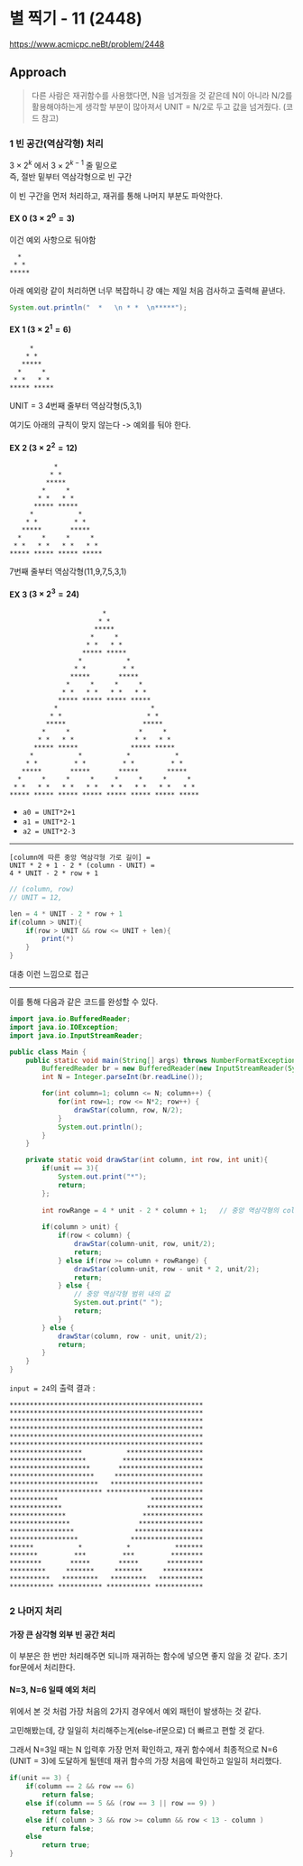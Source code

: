 
# 별 찍기 - 11 (2448)

https://www.acmicpc.neBt/problem/2448


## Approach

> 다른 사람은 재귀함수를 사용했다면, N을 넘겨줬을 것 같은데
> N이 아니라 N/2를 활용해야하는게 생각할 부분이 많아져서 UNIT = N/2로 두고 값을 넘겨줬다. (코드 참고)

### 1 빈 공간(역삼각형) 처리

$3 \times 2^k$ 에서 $3 \times 2^{k-1}$ 줄 밑으로  
즉, 절반 밑부터 역삼각형으로 빈 구간  

이 빈 구간을 먼저 처리하고, 재귀를 통해 나머지 부분도 파악한다.

#### EX 0 ($3 \times 2^0 = 3$)

이건 예외 사항으로 둬야함

```
  *  
 * * 
*****
```
아래 예외랑 같이 처리하면 너무 복잡하니 걍 얘는 제일 처음 검사하고 출력해 끝낸다.

```java
System.out.println("  *   \n * *  \n*****");
```

#### EX 1 ($3 \times 2^1 = 6$)

```
     *     
    * *    
   *****   
  *     *  
 * *   * * 
***** *****
```
UNIT = 3
4번째 줄부터 역삼각형(5,3,1)

여기도 아래의 규칙이 맞지 않는다 -> 예외를 둬야 한다.

#### EX 2 ($3 \times 2^2 = 12$)

```
           *           
          * *          
         *****         
        *     *        
       * *   * *       
      ***** *****      
     *           *     
    * *         * *    
   *****       *****   
  *     *     *     *  
 * *   * *   * *   * * 
***** ***** ***** *****
```

7번째 줄부터 역삼각형(11,9,7,5,3,1)

#### EX 3 ($3 \times 2^3 = 24$)

```
                       *                        
                      * *                       
                     *****                      
                    *     *                     
                   * *   * *                    
                  ***** *****                   
                 *           *                  
                * *         * *                 
               *****       *****                
              *     *     *     *               
             * *   * *   * *   * *              
            ***** ***** ***** *****             
           *                       *            
          * *                     * *           
         *****                   *****          
        *     *                 *     *         
       * *   * *               * *   * *        
      ***** *****             ***** *****       
     *           *           *           *      
    * *         * *         * *         * *     
   *****       *****       *****       *****    
  *     *     *     *     *     *     *     *   
 * *   * *   * *   * *   * *   * *   * *   * *  
***** ***** ***** ***** ***** ***** ***** *****
```

- `a0 = UNIT*2+1` 
- `a1 = UNIT*2-1`
- `a2 = UNIT*2-3`


---

```
[column에 따른 중앙 역삼각형 가로 길이] = 
UNIT * 2 + 1 - 2 * (column - UNIT) = 
4 * UNIT - 2 * row + 1
```

```java
// (column, row)
// UNIT = 12, 

len = 4 * UNIT - 2 * row + 1
if(column > UNIT){
    if(row > UNIT && row <= UNIT + len){
        print(*)
    }
}
```
대충 이런 느낌으로 접근

---

이를 통해 다음과 같은 코드를 완성할 수 있다.
```java
import java.io.BufferedReader;
import java.io.IOException;
import java.io.InputStreamReader;

public class Main {
    public static void main(String[] args) throws NumberFormatException, IOException {
        BufferedReader br = new BufferedReader(new InputStreamReader(System.in));
        int N = Integer.parseInt(br.readLine());

        for(int column=1; column <= N; column++) {
            for(int row=1; row <= N*2; row++) {
                drawStar(column, row, N/2);
            }
            System.out.println();
        }
    }

    private static void drawStar(int column, int row, int unit){
        if(unit == 3){
            System.out.print("*");
            return;
        };
        
        int rowRange = 4 * unit - 2 * column + 1;   // 중앙 역삼각형의 column에 따른 가로 길이
        
        if(column > unit) {
            if(row < column) {
                drawStar(column-unit, row, unit/2);
                return;
            } else if(row >= column + rowRange) {
                drawStar(column-unit, row - unit * 2, unit/2);
                return;
            } else {
                // 중앙 역삼각형 범위 내의 값
                System.out.print(" ");
                return;
            }
        } else {
            drawStar(column, row - unit, unit/2);
            return;
        }
    }
}
```

`input = 24`의 출력 결과 :

```
************************************************
************************************************
************************************************
************************************************
************************************************
************************************************
******************           *******************
*******************         ********************
********************       *********************
*********************     **********************
**********************   ***********************
*********************** ************************
************                       *************
*************                     **************
**************                   ***************
***************                 ****************
****************               *****************
*****************             ******************
******           *           *           *******
*******         ***         ***         ********
********       *****       *****       *********
*********     *******     *******     **********
**********   *********   *********   ***********
*********** *********** *********** ************
```

### 2 나머지 처리

#### 가장 큰 삼각형 외부 빈 공간 처리

이 부분은 한 번만 처리해주면 되니까 재귀하는 함수에 넣으면 좋지 않을 것 같다.
초기 for문에서 처리한다.

#### N=3, N=6 일때 예외 처리

위에서 본 것 처럼 가장 처음의 2가지 경우에서 예외 패턴이 발생하는 것 같다.

고민해봤는데, 걍 일일히 처리해주는게(else-if문으로) 더 빠르고 편할 것 같다.

그래서 N=3일 때는 N 입력후 가장 먼저 확인하고,
재귀 함수에서 최종적으로 N=6 (UNIT = 3)에 도달하게 될텐데
재귀 함수의 가장 처음에 확인하고 일일히 처리했다.

```java
if(unit == 3) {
    if(column == 2 && row == 6)
        return false;
    else if(column == 5 && (row == 3 || row == 9) )
        return false;
    else if( column > 3 && row >= column && row < 13 - column )
        return false;
    else
        return true;
}
```

